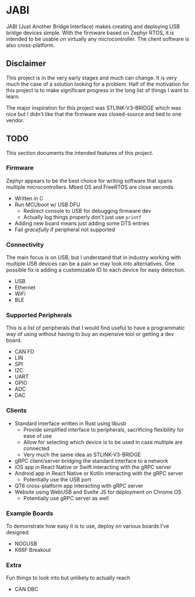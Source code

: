 # JABI

JABI (Just Another Bridge Interface) makes creating and deploying USB bridge devices simple. With the firmware based on Zephyr RTOS, it is intended to be usable on virtually any microcontroller. The client software is also cross-platform.

## Disclaimer

This project is in the very early stages and much can change. It is very much the case of a solution looking for a problem. Half of the motivation for this project is to make significant progress in the long list of things I want to learn.

The major inspiration for this project was STLINK-V3-BRIDGE which was nice but I didn't like that the firmware was closed-source and tied to one vendor.

## TODO

This section documents the intended features of this project.

### Firmware

Zephyr appears to be the best choice for writing software that spans multiple microcontrollers. Mbed OS and FreeRTOS are close seconds.

- Written in C
- Run MCUboot w/ USB DFU
    - Redirect console to USB for debugging firmware dev
    - Actually log things properly don't just use `printf`
- Adding new board means just adding some DTS entries
- Fail *gracefully* if peripheral not supported

### Connectivity

The main focus is on USB, but I understand that in industry working with multiple USB devices can be a pain so may look into alternatives. One possible fix is adding a customizable ID to each device for easy detection.

- USB
- Ethernet
- WiFi
- BLE

### Supported Peripherals

This is a list of peripherals that I would find useful to have a programmatic way of using without having to buy an expensive tool or getting a dev board.

- CAN FD
- LIN
- SPI
- I2C
- UART
- GPIO
- ADC
- DAC

### Clients

- Standard interface written in Rust using libusb
    - Provide simplified interface to peripherals, sacrificing flexibility for ease of use
    - Allow for selecting which device is to be used in case multiple are connected
    - Very much the same idea as STLINK-V3-BRIDGE
- gRPC client/server bridging the standard interface to a network
- iOS app in React Native or Swift interacting with the gRPC server
- Android app in React Native or Kotlin interacting with the gRPC server
    - Potentially use the USB port
- QT6 cross-platform app interacting with gRPC server
- Website using WebUSB and Svelte JS for deployment on Chrome OS
    - Potentially use gRPC server as well

### Example Boards

To demonstrate how easy it is to use, deploy on various boards I've designed.

- NOGUSB
- K66F Breakout

### Extra

Fun things to look into but unlikely to actually reach

- CAN DBC
